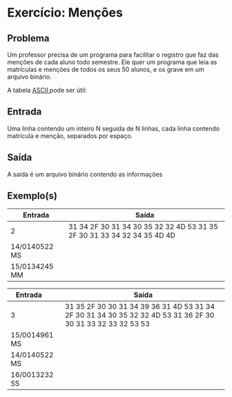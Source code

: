 Exercício: Menções
==================


Problema
--------

Um professor precisa de um programa para facilitar o registro que faz das menções de cada aluno todo semestre. Ele quer um programa que leia as matrículas e menções de todos os seus 50 alunos, e os grave em um arquivo binário.

A tabela <a href = "https://pt.wikipedia.org/wiki/ASCII"> ASCII </a> pode ser útil: 


Entrada
-------


Uma linha contendo um inteiro N seguida de N linhas, cada linha contendo matrícula e menção, separados por espaço.


Saída
-----

A saída é um arquivo binário contendo as informações

Exemplo(s)
----------

| Entrada       | Saída                                                                   |
|---------------|-------------------------------------------------------------------------|
| 2             | 31 34 2F 30 31 34 30 35 32 32 4D 53 31 35 2F 30 31 33 34 32 34 35 4D 4D |
| 14/0140522 MS |                                                                         |
| 15/0134245 MM |                                                                         |

| Entrada       | Saída                                                                                                       |
|---------------|-------------------------------------------------------------------------------------------------------------|
| 3             | 31 35 2F 30 30 31 34 39 36 31 4D 53 31 34 2F 30 31 34 30 35 32 32 4D 53 31 36 2F 30 30 31 33 32 33 32 53 53 |
| 15/0014961 MS |                                                                                                             |
| 14/0140522 MS |                                                                                                             | 
| 16/0013232 SS |                                                                                                             |
